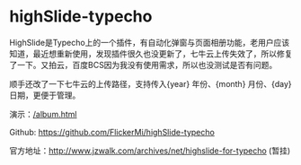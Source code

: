 # highSlide-typecho

HighSlide是Typecho上的一个插件，有自动化弹窗与页面相册功能，老用户应该知道，最近想重新使用，发现插件很久也没更新了，七牛云上传失效了，所以修复了一下。又拍云，百度BCS因为我没有使用需求，所以也没测试是否有问题。

顺手还改了一下七牛云的上传路径，支持传入{year} 年份、{month} 月份、{day} 日期，更便于管理。

演示：[/album.html][1]

Github: https://github.com/FlickerMi/highSlide-typecho

官方地址：http://www.jzwalk.com/archives/net/highslide-for-typecho (暂挂)

[1]: https://notemi.cn/album.html
